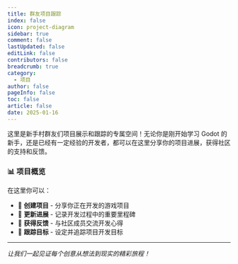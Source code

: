 ```yaml
---
title: 群友项目跟踪
index: false
icon: project-diagram
sidebar: true
comment: false
lastUpdated: false
editLink: false
contributors: false
breadcrumb: true
category:
  - 项目
author: false
pageInfo: false
toc: false
article: false
date: 2025-01-16
---
```



这里是新手村群友们项目展示和跟踪的专属空间！无论你是刚开始学习 Godot 的新手，还是已经有一定经验的开发者，都可以在这里分享你的项目进展，获得社区的支持和反馈。

### 📊 项目概览

在这里你可以：
- 📝 **创建项目** - 分享你正在开发的游戏项目
- 🔄 **更新进展** - 记录开发过程中的重要里程碑
- 👥 **获得反馈** - 与社区成员交流开发心得
- 🎯 **跟踪目标** - 设定并追踪项目开发目标

<ProjectTracker />

---

*让我们一起见证每个创意从想法到现实的精彩旅程！*